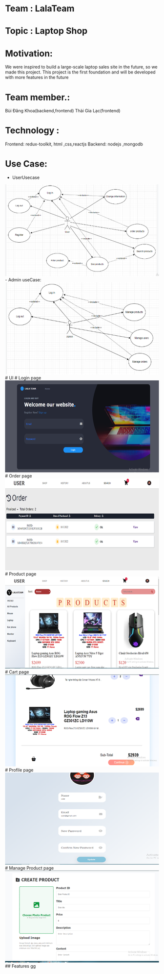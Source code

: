 # Team : LalaTeam
# Topic : Laptop Shop
# Motivation:
We were inspired to build a large-scale laptop sales site in the future, so we made this project. This project is the first foundation and will be developed with more features in the future
# Team member.: 
Bùi Đăng Khoa(backend,frontend)
Thài Gia Lạc(frontend)
# Technology  : 
Frontend: redux-toolkit, html ,css,reactjs
Backend: nodejs ,mongodb
# Use Case:
- UserUsecase
<img src="imgreadme/usecuser.PNG" height="300px" width="600px" >
- Admin useCase:
<img src="imgreadme/usecadmin.PNG" height="300px" width="600px" >
# UI
# Login page
<img src="imgreadme/login.PNG" height="300px" width="600px" >
# Order page
<img src="imgreadme/order.PNG" height="300px" width="600px" >
# Product page
<img src="imgreadme/product.PNG" height="300px" width="600px" >
# Cart page
<img src="imgreadme/cart.PNG" height="300px" width="600px" >
# Profile page
<img src="imgreadme/profile.PNG" height="300px" width="600px" >
# Manage Product page
<img src="imgreadme/createproduct.PNG" height="300px" width="600px" >
## Features
gg

